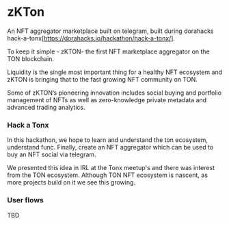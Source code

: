 # zKTon

An NFT aggregator marketplace built on telegram, built during dorahacks hack-a-tonx[https://dorahacks.io/hackathon/hack-a-tonx/].

To keep it simple - zKTON- the first NFT marketplace aggregator on the TON blockchain.

Liquidity is the single most important thing for a healthy NFT ecosystem and zKTON is bringing that to the fast growing NFT community on TON.

Some of zKTON’s pioneering innovation includes social buying and portfolio management of NFTs as well as zero-knowledge private metadata and advanced trading analytics.

### Hack a Tonx
In this hackathon, we hope to learn and understand the ton ecosystem, understand func. Finally, create an NFT aggregator which can be used to buy an NFT social via telegram.

We presented this idea in IRL at the Tonx meetup's and there was interest from the TON ecosystem. 
Although TON NFT ecosystem is nascent, as more projects build on it we see this growing. 

### User flows
TBD